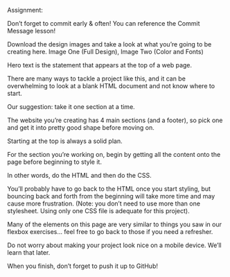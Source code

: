 Assignment:

Don’t forget to commit early & often! You can reference the Commit Message lesson!

Download the design images and take a look at what you’re going to be creating here. Image One (Full Design), Image Two (Color and Fonts)

Hero text is the statement that appears at the top of a web page.

There are many ways to tackle a project like this, and it can be overwhelming to look at a blank HTML document and not know where to start. 

Our suggestion: take it one section at a time. 

The website you’re creating has 4 main sections (and a footer), so pick one and get it into pretty good shape before moving on. 

Starting at the top is always a solid plan.

For the section you’re working on, begin by getting all the content onto the page before beginning to style it. 

In other words, do the HTML and then do the CSS. 

You’ll probably have to go back to the HTML once you start styling, but bouncing back and forth from the beginning will take more time and may cause more frustration. (Note: you don’t need to use more than one stylesheet. Using only one CSS file is adequate for this project).

Many of the elements on this page are very similar to things you saw in our flexbox exercises… feel free to go back to those if you need a refresher.

Do not worry about making your project look nice on a mobile device. We’ll learn that later.

When you finish, don’t forget to push it up to GitHub!
